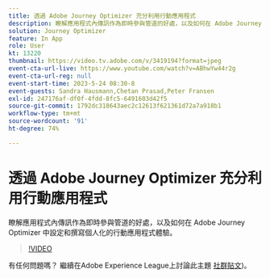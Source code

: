 ```yaml
---
title: 透過 Adobe Journey Optimizer 充分利用行動應用程式
description: 瞭解應用程式內傳訊作為即時參與管道的好處，以及如何在 Adobe Journey Optimizer 中設定和撰寫個人化的行動應用程式體驗。
solution: Journey Optimizer
feature: In App
role: User
kt: 13220
thumbnail: https://video.tv.adobe.com/v/3419194?format=jpeg
event-cta-url-live: https://www.youtube.com/watch?v=ABhwYw44r2g
event-cta-url-reg: null
event-start-time: 2023-5-24 08:30-8
event-guests: Sandra Hausmann,Chetan Prasad,Peter Fransen
exl-id: 247176af-df0f-4fdd-8fc5-6491603d42f5
source-git-commit: 1792dc318643aec2c12613f621361d72a7a918b1
workflow-type: tm+mt
source-wordcount: '91'
ht-degree: 74%

---
```


# 透過 Adobe Journey Optimizer 充分利用行動應用程式

瞭解應用程式內傳訊作為即時參與管道的好處，以及如何在 Adobe Journey Optimizer 中設定和撰寫個人化的行動應用程式體驗。

>[!VIDEO](https://video.tv.adobe.com/v/3419194/?quality=12&learn=on)

有任何問題嗎？ 繼續在Adobe Experience League上討論此主題 [社群貼文](https://experienceleaguecommunities.adobe.com/t5/journey-optimizer-discussions/experience-league-live-post-session-discussion-maximize-your/td-p/599638))。
